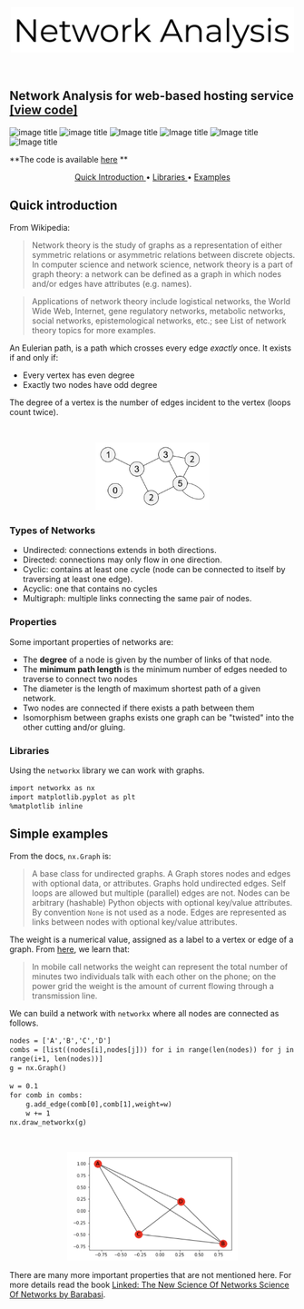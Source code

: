 <br>
<br>
<p align="center">
  <img src="images/net-analysis-name.png" 
       width="500">
</p>
<br>

## Network Analysis for web-based hosting service [[view code]]( https://github.com/rjwizecom/unsupervised_machine_learning/blob/main/network_analysis/notebooks/network_analysis.ipynb) 
![image title](https://img.shields.io/badge/python-v3.6-green.svg) ![image title](https://img.shields.io/badge/ntlk-v3.2.5-yellow.svg) ![Image title](https://img.shields.io/badge/sklearn-0.19.1-orange.svg) ![Image title](https://img.shields.io/badge/pandas-0.22.0-red.svg) ![Image title](https://img.shields.io/badge/matplotlib-v2.1.2-orange.svg) ![Image title](https://img.shields.io/badge/gensim-0.3.4-blue.svg)

**The code is available [here]( https://github.com/rjwizecom/unsupervised_machine_learning/blob/main/network_analysis/notebooks/network_analysis.ipynb) **

<p align="center">
  <a href="#intro"> Quick Introduction </a> •
  <a href="#lib"> Libraries </a> •
   <a href="#ex"> Examples </a> 
</p>

<a id = 'intro'></a>
## Quick introduction
From Wikipedia:

> Network theory is the study of graphs as a representation of either symmetric relations or asymmetric relations between discrete objects. In computer science and network science, network theory is a part of graph theory: a network can be defined as a graph in which nodes and/or edges have attributes (e.g. names).

> Applications of network theory include logistical networks, the World Wide Web, Internet, gene regulatory networks, metabolic networks, social networks, epistemological networks, etc.; see List of network theory topics for more examples.

An Eulerian path, is a path which crosses every edge *exactly* once. It exists if and only if:
- Every vertex has even degree
- Exactly two nodes have odd degree

The degree of a vertex is the number of edges incident to the vertex (loops count twice).


<br/>
<p align="center">
  <img src='images/euler-path.png' width="200">
</p>

<a id = 'types'></a>
### Types of Networks

- Undirected: connections extends in both directions.
- Directed: connections may only flow in one direction.
- Cyclic: contains at least one cycle (node can be connected to itself by traversing at least one edge).
- Acyclic: one that contains no cycles
- Multigraph: multiple links connecting the same pair of nodes.

<a id = 'prop'></a>
### Properties
Some important properties of networks are:
- The **degree** of a node is given by the number of links of that node.
- The **minimum path length** is the minimum number of edges needed to traverse to connect two nodes
- The diameter is the length of maximum shortest path of a given network.
- Two nodes are connected if there exists a path between them
- Isomorphism between graphs exists one graph can be "twisted" into the other cutting and/or gluing.

<a id = 'lib'></a>
### Libraries

Using the `networkx` library we can work with graphs.

```
import networkx as nx
import matplotlib.pyplot as plt
%matplotlib inline
```
<a id = 'ex'></a>
## Simple examples

From the docs, `nx.Graph` is:
> A base class for undirected graphs. A Graph stores nodes and edges with optional data, or attributes. Graphs hold undirected edges.  Self loops are allowed but multiple (parallel) edges are not. Nodes can be arbitrary (hashable) Python objects with optional key/value attributes. By convention `None` is not used as a node. Edges are represented as links between nodes with optional key/value attributes.

The weight is a numerical value, assigned as a label to a vertex or edge of a graph. From [here](http://networksciencebook.com/2#bridges), we learn that:

> In mobile call networks the weight can represent the total number of minutes two individuals talk with each other on the phone; on the power grid the weight is the amount of current flowing through a transmission line.

We can build a network with `networkx` where all nodes are connected as follows. 
```
nodes = ['A','B','C','D']
combs = [list((nodes[i],nodes[j])) for i in range(len(nodes)) for j in range(i+1, len(nodes))]
g = nx.Graph()

w = 0.1
for comb in combs:
    g.add_edge(comb[0],comb[1],weight=w)
    w += 1
nx.draw_networkx(g)
```
<br/>
<p align="center">
  <img src='images/graph_1.png' width="300">
</p>

There are many more important properties that are not mentioned here. For more details read the book [Linked: The New Science Of Networks Science Of Networks
by Barabasi](https://www.amazon.com/Linked-Science-Networks-Albert-laszlo-Barabasi/dp/0738206679).
